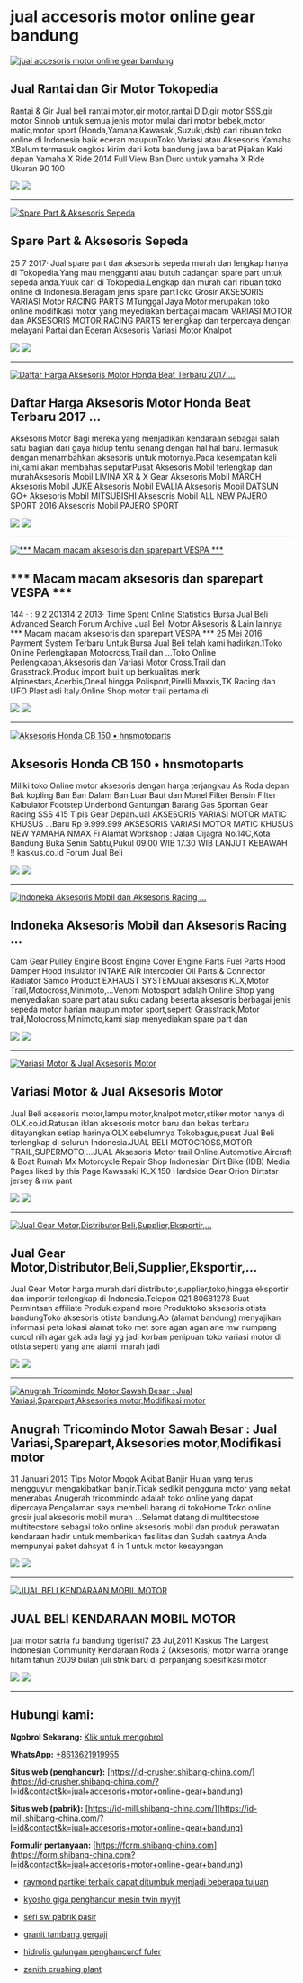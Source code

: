 # jual accesoris motor online gear bandung

<a href="https://swt.shibang-china.com/?l=id&img&k=jual+accesoris+motor+online+gear+bandung" target="_blank">![jual accesoris motor online gear bandung](http://static.shibang-china.com/all-800x300/290.jpg)</a>

## Jual Rantai dan Gir Motor Tokopedia
Rantai & Gir Jual beli rantai motor,gir motor,rantai DID,gir motor SSS,gir motor Sinnob untuk semua jenis motor mulai dari motor bebek,motor matic,motor sport (Honda,Yamaha,Kawasaki,Suzuki,dsb) dari ribuan toko online di Indonesia baik eceran maupunToko Variasi atau Aksesoris Yamaha XBelum termasuk ongkos kirim dari kota bandung jawa barat Pijakan Kaki depan Yamaha X Ride 2014 Full View Ban Duro untuk yamaha X Ride Ukuran 90 100


<a href="https://whatsapp.shibangsoft.com/WhatsApp.php" target="_blank" title="WhatsApp">![](http://static.shibang-china.com/icon/whatsapp.png)</a> <a href="https://swt.shibang-china.com/?l=id&icon&k=jual+accesoris+motor+online+gear+bandung" target="_blank">![](http://static.shibang-china.com/icon/chat-id.png)</a>

---

<a href="https://swt.shibang-china.com/?l=id&img&k=jual+accesoris+motor+online+gear+bandung" target="_blank">![Spare Part & Aksesoris Sepeda](http://static.shibang-china.com/all-800x300/822.jpg)</a>

## Spare Part & Aksesoris Sepeda
25 7 2017· Jual spare part dan aksesoris sepeda murah dan lengkap hanya di Tokopedia.Yang mau mengganti atau butuh cadangan spare part untuk sepeda anda.Yuuk cari di Tokopedia.Lengkap dan murah dari ribuan toko online di Indonesia.Beragam jenis spare partToko Grosir AKSESORIS VARIASI Motor RACING PARTS MTunggal Jaya Motor merupakan toko online modifikasi motor yang meyediakan berbagai macam VARIASI MOTOR dan AKSESORIS MOTOR,RACING PARTS terlengkap dan terpercaya dengan melayani Partai dan Eceran Aksesoris Variasi Motor Knalpot


<a href="https://whatsapp.shibangsoft.com/WhatsApp.php" target="_blank" title="WhatsApp">![](http://static.shibang-china.com/icon/whatsapp.png)</a> <a href="https://swt.shibang-china.com/?l=id&icon&k=jual+accesoris+motor+online+gear+bandung" target="_blank">![](http://static.shibang-china.com/icon/chat-id.png)</a>

---

<a href="https://swt.shibang-china.com/?l=id&img&k=jual+accesoris+motor+online+gear+bandung" target="_blank">![Daftar Harga Aksesoris Motor Honda Beat Terbaru 2017 …](http://static.shibang-china.com/all-800x300/1268.jpg)</a>

## Daftar Harga Aksesoris Motor Honda Beat Terbaru 2017 …
Aksesoris Motor Bagi mereka yang menjadikan kendaraan sebagai salah satu bagian dari gaya hidup tentu senang dengan hal hal baru.Termasuk dengan menambahkan aksesoris untuk motornya.Pada kesempatan kali ini,kami akan membahas seputarPusat Aksesoris Mobil terlengkap dan murahAksesoris Mobil LIVINA XR & X Gear Aksesoris Mobil MARCH Aksesoris Mobil JUKE Aksesoris Mobil EVALIA Aksesoris Mobil DATSUN GO+ Aksesoris Mobil MITSUBISHI Aksesoris Mobil ALL NEW PAJERO SPORT 2016 Aksesoris Mobil PAJERO SPORT


<a href="https://whatsapp.shibangsoft.com/WhatsApp.php" target="_blank" title="WhatsApp">![](http://static.shibang-china.com/icon/whatsapp.png)</a> <a href="https://swt.shibang-china.com/?l=id&icon&k=jual+accesoris+motor+online+gear+bandung" target="_blank">![](http://static.shibang-china.com/icon/chat-id.png)</a>

---

<a href="https://swt.shibang-china.com/?l=id&img&k=jual+accesoris+motor+online+gear+bandung" target="_blank">![*** Macam macam aksesoris dan sparepart VESPA ***](http://static.shibang-china.com/all-800x300/640.jpg)</a>

## *** Macam macam aksesoris dan sparepart VESPA ***
144 · : 9 2 201314 2 2013· Time Spent Online Statistics Bursa Jual Beli Advanced Search Forum Archive Jual Beli Motor Aksesoris & Lain lainnya *** Macam macam aksesoris dan sparepart VESPA *** 25 Mei 2016 Payment System Terbaru Untuk Bursa Jual Beli telah kami hadirkan.1Toko Online Perlengkapan Motocross,Trail dan …Toko Online Perlengkapan,Aksesoris dan Variasi Motor Cross,Trail dan Grasstrack.Produk import built up berkualitas merk Alpinestars,Acerbis,Oneal hingga Polisport,Pirelli,Maxxis,TK Racing dan UFO Plast asli Italy.Online Shop motor trail pertama di


<a href="https://whatsapp.shibangsoft.com/WhatsApp.php" target="_blank" title="WhatsApp">![](http://static.shibang-china.com/icon/whatsapp.png)</a> <a href="https://swt.shibang-china.com/?l=id&icon&k=jual+accesoris+motor+online+gear+bandung" target="_blank">![](http://static.shibang-china.com/icon/chat-id.png)</a>

---

<a href="https://swt.shibang-china.com/?l=id&img&k=jual+accesoris+motor+online+gear+bandung" target="_blank">![Aksesoris Honda CB 150 • hnsmotoparts](http://static.shibang-china.com/all-800x300/1309.jpg)</a>

## Aksesoris Honda CB 150 • hnsmotoparts
Miliki toko Online motor aksesoris dengan harga terjangkau As Roda depan Bak kopling Ban Ban Dalam Ban Luar Baut dan Monel Filter Bensin Filter Kalbulator Footstep Underbond Gantungan Barang Gas Spontan Gear Racing SSS 415 Tipis Gear DepanJual AKSESORIS VARIASI MOTOR MATIC KHUSUS …Baru Rp 9.999.999 AKSESORIS VARIASI MOTOR MATIC KHUSUS NEW YAMAHA NMAX Fi Alamat Workshop : Jalan Cijagra No.14C,Kota Bandung Buka Senin Sabtu,Pukul 09.00 WIB 17.30 WIB LANJUT KEBAWAH !! kaskus.co.id Forum Jual Beli


<a href="https://whatsapp.shibangsoft.com/WhatsApp.php" target="_blank" title="WhatsApp">![](http://static.shibang-china.com/icon/whatsapp.png)</a> <a href="https://swt.shibang-china.com/?l=id&icon&k=jual+accesoris+motor+online+gear+bandung" target="_blank">![](http://static.shibang-china.com/icon/chat-id.png)</a>

---

<a href="https://swt.shibang-china.com/?l=id&img&k=jual+accesoris+motor+online+gear+bandung" target="_blank">![Indoneka Aksesoris Mobil dan Aksesoris Racing …](http://static.shibang-china.com/all-800x300/607.jpg)</a>

## Indoneka Aksesoris Mobil dan Aksesoris Racing …
Cam Gear Pulley Engine Boost Engine Cover Engine Parts Fuel Parts Hood Damper Hood Insulator INTAKE AIR Intercooler Oil Parts & Connector Radiator Samco Product EXHAUST SYSTEMJual aksesoris KLX,Motor Trail,Motocross,Minimoto,…Venom Motosport adalah Online Shop yang menyediakan spare part atau suku cadang beserta aksesoris berbagai jenis sepeda motor harian maupun motor sport,seperti Grasstrack,Motor trail,Motocross,Minimoto,kami siap menyediakan spare part dan


<a href="https://whatsapp.shibangsoft.com/WhatsApp.php" target="_blank" title="WhatsApp">![](http://static.shibang-china.com/icon/whatsapp.png)</a> <a href="https://swt.shibang-china.com/?l=id&icon&k=jual+accesoris+motor+online+gear+bandung" target="_blank">![](http://static.shibang-china.com/icon/chat-id.png)</a>

---

<a href="https://swt.shibang-china.com/?l=id&img&k=jual+accesoris+motor+online+gear+bandung" target="_blank">![Variasi Motor & Jual Aksesoris Motor](http://static.shibang-china.com/all-800x300/288.jpg)</a>

## Variasi Motor & Jual Aksesoris Motor
Jual Beli aksesoris motor,lampu motor,knalpot motor,stiker motor hanya di OLX.co.id.Ratusan iklan aksesoris motor baru dan bekas terbaru ditayangkan setiap harinya.OLX sebelumnya Tokobagus,pusat Jual Beli terlengkap di seluruh Indonesia.JUAL BELI MOTOCROSS,MOTOR TRAIL,SUPERMOTO,…JUAL Aksesoris Motor trail Online Automotive,Aircraft & Boat Rumah Mx Motorcycle Repair Shop Indonesian Dirt Bike (IDB) Media Pages liked by this Page Kawasaki KLX 150 Hardside Gear Orion Dirtstar jersey & mx pant


<a href="https://whatsapp.shibangsoft.com/WhatsApp.php" target="_blank" title="WhatsApp">![](http://static.shibang-china.com/icon/whatsapp.png)</a> <a href="https://swt.shibang-china.com/?l=id&icon&k=jual+accesoris+motor+online+gear+bandung" target="_blank">![](http://static.shibang-china.com/icon/chat-id.png)</a>

---

<a href="https://swt.shibang-china.com/?l=id&img&k=jual+accesoris+motor+online+gear+bandung" target="_blank">![Jual Gear Motor,Distributor,Beli,Supplier,Eksportir,…](http://static.shibang-china.com/all-800x300/32.jpg)</a>

## Jual Gear Motor,Distributor,Beli,Supplier,Eksportir,…
Jual Gear Motor harga murah,dari distributor,supplier,toko,hingga eksportir dan importir terlengkap di Indonesia.Telepon 021 80681278 Buat Permintaan affiliate Produk expand more Produktoko aksesoris otista bandungToko aksesoris otista bandung.Ab (alamat bandung) menyajikan informasi peta lokasi alamat toko met sore agan agan ane mw numpang curcol nih agar gak ada lagi yg jadi korban penipuan toko variasi motor di otista seperti yang ane alami :marah jadi


<a href="https://whatsapp.shibangsoft.com/WhatsApp.php" target="_blank" title="WhatsApp">![](http://static.shibang-china.com/icon/whatsapp.png)</a> <a href="https://swt.shibang-china.com/?l=id&icon&k=jual+accesoris+motor+online+gear+bandung" target="_blank">![](http://static.shibang-china.com/icon/chat-id.png)</a>

---

<a href="https://swt.shibang-china.com/?l=id&img&k=jual+accesoris+motor+online+gear+bandung" target="_blank">![Anugrah Tricomindo Motor Sawah Besar : Jual Variasi,Sparepart,Aksesories motor,Modifikasi motor](http://static.shibang-china.com/all-800x300/1012.jpg)</a>

## Anugrah Tricomindo Motor Sawah Besar : Jual Variasi,Sparepart,Aksesories motor,Modifikasi motor
31 Januari 2013 Tips Motor Mogok Akibat Banjir Hujan yang terus mengguyur mengakibatkan banjir.Tidak sedikit pengguna motor yang nekat menerabas Anugerah tricommindo adalah toko online yang dapat dipercaya.Pengalaman saya membeli barang di tokoHome Toko online grosir jual aksesoris mobil murah …Selamat datang di multitecstore multitecstore sebagai toko online aksesoris mobil dan produk perawatan kendaraan hadir untuk memberikan fasilitas dan Sudah saatnya Anda mempunyai paket dahsyat 4 in 1 untuk motor kesayangan


<a href="https://whatsapp.shibangsoft.com/WhatsApp.php" target="_blank" title="WhatsApp">![](http://static.shibang-china.com/icon/whatsapp.png)</a> <a href="https://swt.shibang-china.com/?l=id&icon&k=jual+accesoris+motor+online+gear+bandung" target="_blank">![](http://static.shibang-china.com/icon/chat-id.png)</a>

---

<a href="https://swt.shibang-china.com/?l=id&img&k=jual+accesoris+motor+online+gear+bandung" target="_blank">![JUAL BELI KENDARAAN MOBIL MOTOR](http://static.shibang-china.com/all-800x300/1055.jpg)</a>

## JUAL BELI KENDARAAN MOBIL MOTOR
jual motor satria fu bandung tigeristi7 23 Jul,2011 Kaskus The Largest Indonesian Community Kendaraan Roda 2 (Aksesoris) motor warna orange hitam tahun 2009 bulan juli stnk baru di perpanjang spesifikasi motor

<a href="https://whatsapp.shibangsoft.com/WhatsApp.php" target="_blank" title="WhatsApp">![](http://static.shibang-china.com/icon/whatsapp.png)</a> <a href="https://swt.shibang-china.com/?l=id&icon&k=jual+accesoris+motor+online+gear+bandung" target="_blank">![](http://static.shibang-china.com/icon/chat-id.png)</a>

---
## Hubungi kami:

**Ngobrol Sekarang:** [Klik untuk mengobrol](https://swt.shibang-china.com?l=id&contact&k=jual+accesoris+motor+online+gear+bandung)

**WhatsApp:**  [+8613621919955](https://whatsapp.shibangsoft.com/WhatsApp.php)

**Situs web (penghancur):** [https://id-crusher.shibang-china.com/](https://id-crusher.shibang-china.com/?l=id&contact&k=jual+accesoris+motor+online+gear+bandung)

**Situs web (pabrik):** [https://id-mill.shibang-china.com/](https://id-mill.shibang-china.com/?l=id&contact&k=jual+accesoris+motor+online+gear+bandung)

**Formulir pertanyaan:** [https://form.shibang-china.com](https://form.shibang-china.com?l=id&contact&k=jual+accesoris+motor+online+gear+bandung)

* [raymond partikel terbaik dapat ditumbuk menjadi beberapa tujuan](../23/raymond%20partikel%20terbaik%20dapat%20ditumbuk%20menjadi%20beberapa%20tujuan.md)

* [kyosho giga penghancur mesin twin myyjt](../27/kyosho%20giga%20penghancur%20mesin%20twin%20myyjt.md)

* [seri sw pabrik pasir](../25/seri%20sw%20pabrik%20pasir.md)

* [granit tambang gergaji](../26/granit%20tambang%20gergaji.md)

* [hidrolis gulungan penghancurof fuler](../23/hidrolis%20gulungan%20penghancurof%20fuler.md)

* [zenith crushing plant](../16/zenith%20crushing%20plant.md)